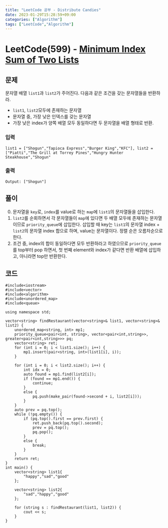 ```yaml
---
title: "LeetCode 공부 - Distribute Candies"
date: 2023-01-29T15:28:59+09:00
categories: ["Algorithm"]
tags: ["LeetCode","Algorithm"]
---
```


# LeetCode(599) - [Minimum Index Sum of Two Lists](https://leetcode.com/problems/minimum-index-sum-of-two-lists/)

## 문제
문자열 배열 `list1`과 `list2`가 주어진다. 다음과 같은 조건을 갖는 문자열들을 반환하라.
- `list1`, `list2`모두에 존재하는 문자열
- 문자열 중, 가장 낮은 인덱스를 갖는 문자열
- 가장 낮은 index가 양쪽 배열 모두 동일하다면 두 문자열을 배열 형태로 반환.

### 입력
```
list1 = ["Shogun","Tapioca Express","Burger King","KFC"], list2 = ["Piatti","The Grill at Torrey Pines","Hungry Hunter Steakhouse","Shogun"
```

### 출력
```
Output: ["Shogun"]
```

## 풀이
0. 문자열을 `key`로, `index`를 value로 하는 `map`에 `list1`의 문자열들을 삽입한다.
1. `list2`를 순회하면서 각 문자열들이 `map`에 있다면 두 배열 모두에 존재하는 문자열이므로 `priority_queue`에 삽입한다. 삽입할 때 key는 `list1`의 문자열 index + `list2`의 문자열 index 합으로 하며, value는 문자열이다. 정렬 순은 오름차순으로 한다.
2. 조건 중, index의 합이 동일하다면 모두 반환하라고 하였으므로 `priority_queue`를 top부터 pop 하면서, 첫 번째 element와 index가 같다면 반환 배열에 삽입하고, 아니라면 top만 반환한다.

## 코드
```
#include<iostream>
#include<vector>
#include<algorithm>
#include<unordered_map>
#include<queue>

using namespace std;

vector<string> findRestaurant(vector<string>& list1, vector<string>& list2) {
    unordered_map<string, int> mp1;
    priority_queue<pair<int, string>, vector<pair<int,string>>, greater<pair<int,string>>> pq;
    vector<string> ret;
    for (int i = 0; i < list1.size(); i++) {
        mp1.insert(pair<string, int>(list1[i], i));
    }

    for (int i = 0; i < list2.size(); i++) {
        int idx = 0;
        auto found = mp1.find(list2[i]);
        if (found == mp1.end()) {
            continue;
        }
        else {
            pq.push(make_pair(found->second + i, list2[i]));
        }
    }
    auto prev = pq.top();
    while (!pq.empty()) {
        if (pq.top().first == prev.first) {
            ret.push_back(pq.top().second);
            prev = pq.top();
            pq.pop();
        }
        else {
            break;
        }
    }
    return ret;
}
int main() {
    vector<string> list1{
        "happy","sad","good"
    };

    vector<string> list2{
        "sad","happy","good"
    };

    for (string s : findRestaurant(list1, list2)) {
        cout << s;
    }
}
```

